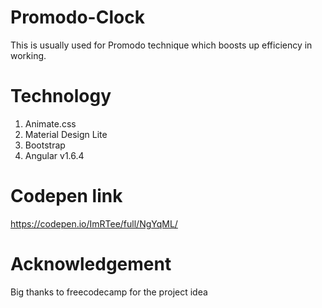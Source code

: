 # Promodo-Clock
This is usually used for Promodo technique which boosts up efficiency in working.

# Technology
1. Animate.css
2. Material Design Lite
3. Bootstrap 
4. Angular v1.6.4

# Codepen link
https://codepen.io/ImRTee/full/NgYqML/

# Acknowledgement 
Big thanks to freecodecamp for the project idea
